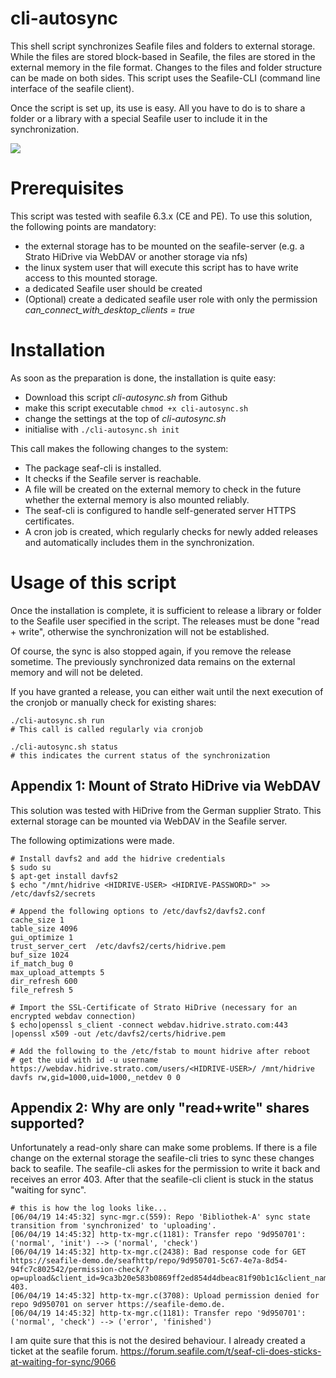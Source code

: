 # cli-autosync

This shell script synchronizes Seafile files and folders to external storage. While the files are stored block-based in Seafile, the files are stored in the external memory in the file format. Changes to the files and folder structure can be made on both sides. This script uses the Seafile-CLI (command line interface of the seafile client).

Once the script is set up, its use is easy. All you have to do is to share a folder or a library with a special Seafile user to include it in the synchronization.

<img src="https://de.seafile.com/wp-content/uploads/2019/06/seafile-dateibasierte-speicherung.png" />

# Prerequisites

This script was tested with seafile 6.3.x (CE and PE). To use this solution, the following points are mandatory:

- the external storage has to be mounted on the seafile-server (e.g. a Strato HiDrive via WebDAV or another storage via nfs)
- the linux system user that will execute this script has to have write access to this mounted storage.
- a dedicated Seafile user should be created
- (Optional) create a dedicated seafile user role with only the permission *can_connect_with_desktop_clients = true*

# Installation

As soon as the preparation is done, the installation is quite easy:

- Download this script *cli-autosync.sh* from Github
- make this script executable ```chmod +x cli-autosync.sh```
- change the settings at the top of *cli-autosync.sh*
- initialise with ```./cli-autosync.sh init```

This call makes the following changes to the system:

- The package seaf-cli is installed.
- It checks if the Seafile server is reachable.
- A file will be created on the external memory to check in the future whether the external memory is also mounted reliably.
- The seaf-cli is configured to handle self-generated server HTTPS certificates.
- A cron job is created, which regularly checks for newly added releases and automatically includes them in the synchronization.

# Usage of this script

Once the installation is complete, it is sufficient to release a library or folder to the Seafile user specified in the script. The releases must be done "read + write", otherwise the synchronization will not be established.

Of course, the sync is also stopped again, if you remove the release sometime. The previously synchronized data remains on the external memory and will not be deleted.

If you have granted a release, you can either wait until the next execution of the cronjob or manually check for existing shares:

```
./cli-autosync.sh run
# This call is called regularly via cronjob

./cli-autosync.sh status
# this indicates the current status of the synchronization
```

## Appendix 1: Mount of Strato HiDrive via WebDAV
This solution was tested with HiDrive from the German supplier Strato. This external storage can be mounted via WebDAV in the Seafile server.

The following optimizations were made.

```
# Install davfs2 and add the hidrive credentials
$ sudo su
$ apt-get install davfs2
$ echo "/mnt/hidrive <HIDRIVE-USER> <HIDRIVE-PASSWORD>" >> /etc/davfs2/secrets

# Append the following options to /etc/davfs2/davfs2.conf
cache_size 1
table_size 4096
gui_optimize 1
trust_server_cert  /etc/davfs2/certs/hidrive.pem
buf_size 1024
if_match_bug 0
max_upload_attempts 5
dir_refresh 600
file_refresh 5

# Import the SSL-Certificate of Strato HiDrive (necessary for an encrypted webdav connection)
$ echo|openssl s_client -connect webdav.hidrive.strato.com:443 |openssl x509 -out /etc/davfs2/certs/hidrive.pem

# Add the following to the /etc/fstab to mount hidrive after reboot
# get the uid with id -u username
https://webdav.hidrive.strato.com/users/<HIDRIVE-USER>/ /mnt/hidrive davfs rw,gid=1000,uid=1000,_netdev 0 0
```

## Appendix 2: Why are only "read+write" shares supported?

Unfortunately a read-only share can make some problems. If there is a file change on the external storage the seafile-cli tries to sync these changes back to seafile. The seafile-cli askes for the permission to write it back and receives an error 403. After that the seafile-cli client is stuck in the status "waiting for sync". 
```
# this is how the log looks like...
[06/04/19 14:45:32] sync-mgr.c(559): Repo 'Bibliothek-A' sync state transition from 'synchronized' to 'uploading'.
[06/04/19 14:45:32] http-tx-mgr.c(1181): Transfer repo '9d950701': ('normal', 'init') --> ('normal', 'check')
[06/04/19 14:45:32] http-tx-mgr.c(2438): Bad response code for GET https://seafile-demo.de/seafhttp/repo/9d950701-5c67-4e7a-8d54-94fc7c802542/permission-check/?op=upload&client_id=9ca3b20e583b0869ff2ed854d4dbeac81f90b1c1&client_name=unknown: 403.
[06/04/19 14:45:32] http-tx-mgr.c(3708): Upload permission denied for repo 9d950701 on server https://seafile-demo.de.
[06/04/19 14:45:32] http-tx-mgr.c(1181): Transfer repo '9d950701': ('normal', 'check') --> ('error', 'finished')
```
I am quite sure that this is not the desired behaviour. I already created a ticket at the seafile forum.
<a href="https://forum.seafile.com/t/seaf-cli-does-sticks-at-waiting-for-sync/9066">https://forum.seafile.com/t/seaf-cli-does-sticks-at-waiting-for-sync/9066</a>

